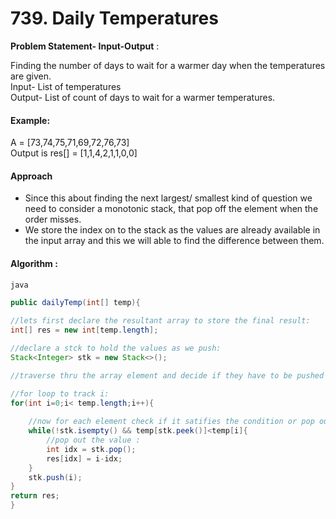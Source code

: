 # 739. Daily Temperatures

**Problem Statement- Input-Output** :

Finding the number of days to wait for a warmer day when the temperatures are given.\
Input- List of temperatures \
Output- List of count of days to wait for a warmer temperatures.&#x20;

#### Example:

A = \[73,74,75,71,69,72,76,73] \
Output is res\[] = \[1,1,4,2,1,1,0,0]

#### Approach

* Since this about finding the next largest/ smallest kind of question we need to consider a monotonic stack, that pop off the element when the order misses.
* We store the index on to the stack as the values are already available in the input array and this we will able to find the difference between them.

#### &#x20;Algorithm :

```java
java

public dailyTemp(int[] temp){

//lets first declare the resultant array to store the final result:
int[] res = new int[temp.length];

//declare a stck to hold the values as we push:
Stack<Integer> stk = new Stack<>();

//traverse thru the array element and decide if they have to be pushed or popped:

//for loop to track i:
for(int i=0;i< temp.length;i++){
    
    //now for each element check if it satifies the condition or pop out till you reach
    while(!stk.isempty() && temp[stk.peek()]<temp[i]{
        //pop out the value :
        int idx = stk.pop();
        res[idx] = i-idx;
    }
    stk.push(i);
}
return res;
}
```
